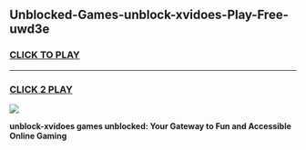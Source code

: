 
## Unblocked-Games-unblock-xvidoes-Play-Free-uwd3e
<h3>
<a href="https://premium76.site?title=unblock-xvidoes&ref=18A1">CLICK TO PLAY</a></h3>
<hr>

<h3>
<a href="https://premium76.site?title=unblock-xvidoes&ref=18A1">CLICK 2 PLAY</a>
  
</h3>

<a href="https://premium76.site?title=unblock-xvidoes&ref=18A1"><img src="https://clearcache.store/games.png"></a>


**unblock-xvidoes games unblocked: Your Gateway to Fun and Accessible Online Gaming**
